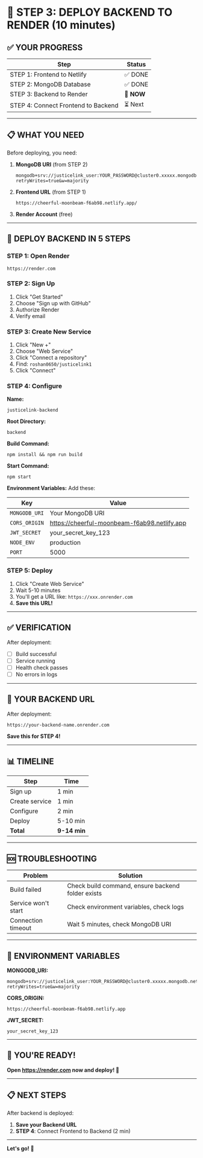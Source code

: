 # 🚀 STEP 3: DEPLOY BACKEND TO RENDER (10 minutes)

## ✅ YOUR PROGRESS

| Step | Status |
|------|--------|
| STEP 1: Frontend to Netlify | ✅ DONE |
| STEP 2: MongoDB Database | ✅ DONE |
| STEP 3: Backend to Render | 🔄 **NOW** |
| STEP 4: Connect Frontend to Backend | ⏳ Next |

---

## 📋 WHAT YOU NEED

Before deploying, you need:

1. **MongoDB URI** (from STEP 2)
   ```
   mongodb+srv://justicelink_user:YOUR_PASSWORD@cluster0.xxxxx.mongodb.net/justicelink?retryWrites=true&w=majority
   ```

2. **Frontend URL** (from STEP 1)
   ```
   https://cheerful-moonbeam-f6ab98.netlify.app/
   ```

3. **Render Account** (free)

---

## 🚀 DEPLOY BACKEND IN 5 STEPS

### **STEP 1: Open Render**
```
https://render.com
```

### **STEP 2: Sign Up**
1. Click "Get Started"
2. Choose "Sign up with GitHub"
3. Authorize Render
4. Verify email

### **STEP 3: Create New Service**
1. Click "New +"
2. Choose "Web Service"
3. Click "Connect a repository"
4. Find: `roshan0650/justicelink1`
5. Click "Connect"

### **STEP 4: Configure**

**Name:**
```
justicelink-backend
```

**Root Directory:**
```
backend
```

**Build Command:**
```
npm install && npm run build
```

**Start Command:**
```
npm start
```

**Environment Variables:**
Add these:

| Key | Value |
|-----|-------|
| `MONGODB_URI` | Your MongoDB URI |
| `CORS_ORIGIN` | https://cheerful-moonbeam-f6ab98.netlify.app |
| `JWT_SECRET` | your_secret_key_123 |
| `NODE_ENV` | production |
| `PORT` | 5000 |

### **STEP 5: Deploy**
1. Click "Create Web Service"
2. Wait 5-10 minutes
3. You'll get a URL like: `https://xxx.onrender.com`
4. **Save this URL!**

---

## ✅ VERIFICATION

After deployment:
- [ ] Build successful
- [ ] Service running
- [ ] Health check passes
- [ ] No errors in logs

---

## 🎯 YOUR BACKEND URL

After deployment:
```
https://your-backend-name.onrender.com
```

**Save this for STEP 4!**

---

## 📊 TIMELINE

| Step | Time |
|------|------|
| Sign up | 1 min |
| Create service | 1 min |
| Configure | 2 min |
| Deploy | 5-10 min |
| **Total** | **9-14 min** |

---

## 🆘 TROUBLESHOOTING

| Problem | Solution |
|---------|----------|
| Build failed | Check build command, ensure backend folder exists |
| Service won't start | Check environment variables, check logs |
| Connection timeout | Wait 5 minutes, check MongoDB URI |

---

## 📝 ENVIRONMENT VARIABLES

**MONGODB_URI:**
```
mongodb+srv://justicelink_user:YOUR_PASSWORD@cluster0.xxxxx.mongodb.net/justicelink?retryWrites=true&w=majority
```

**CORS_ORIGIN:**
```
https://cheerful-moonbeam-f6ab98.netlify.app
```

**JWT_SECRET:**
```
your_secret_key_123
```

---

## 🎉 YOU'RE READY!

**Open https://render.com now and deploy! 🚀**

---

## 📋 NEXT STEPS

After backend is deployed:

1. **Save your Backend URL**
2. **STEP 4**: Connect Frontend to Backend (2 min)

---

**Let's go! 💪**

